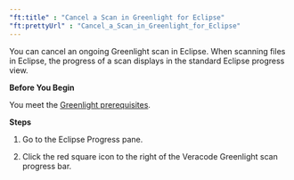 ```yaml
---
"ft:title" : "Cancel a Scan in Greenlight for Eclipse"
"ft:prettyUrl" : "Cancel_a_Scan_in_Greenlight_for_Eclipse"
---
```

You can cancel an ongoing Greenlight scan in Eclipse. When scanning files in Eclipse, the progress of a scan displays in the standard Eclipse progress view.

<p font-size="13pt"><b>Before You Begin</b></p>

You meet the [Greenlight prerequisites](https://docs.veracode.com/r/Meet_Veracode_Greenlight_Prerequisites).

<p font-size="13pt"><b>Steps</b></p>

1.  Go to the Eclipse Progress pane.

2.  Click the red square icon to the right of the Veracode Greenlight scan progress bar.